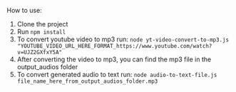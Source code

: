 How to use: 

1. Clone the project
2. Run ```npm install```
3. To convert youtube video to mp3 run:
```node yt-video-convert-to-mp3.js "YOUTUBE_VIDEO_URL_HERE_FORMAT_https://www.youtube.com/watch?v=UJZ2GXfxY5A"```
4. After converting the video to mp3, you can find the mp3 file in the output_audios folder
5. To convert generated audio to text run: 
```node audio-to-text-file.js file_name_here_from_output_audios_folder.mp3```